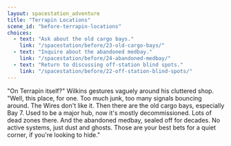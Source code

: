 ```yaml
---
layout: spacestation_adventure
title: "Terrapin Locations"
scene_id: "before-terrapin-locations"
choices:
  - text: "Ask about the old cargo bays."
    link: "/spacestation/before/23-old-cargo-bays/"
  - text: "Inquire about the abandoned medbay."
    link: "/spacestation/before/24-abandoned-medbay/"
  - text: "Return to discussing off-station blind spots."
    link: "/spacestation/before/22-off-station-blind-spots/"
---
```


"On Terrapin itself?" Wilkins gestures vaguely around his cluttered shop. "Well, this place, for one. Too much junk, too many signals bouncing around. The Wires don't like it. Then there are the old cargo bays, especially Bay 7. Used to be a major hub, now it's mostly decommissioned. Lots of dead zones there. And the abandoned medbay, sealed off for decades. No active systems, just dust and ghosts. Those are your best bets for a quiet corner, if you're looking to hide."
